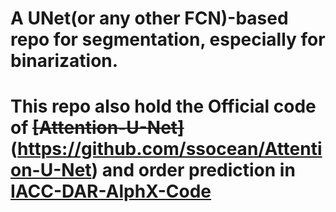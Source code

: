 # A UNet(or any other FCN)-based repo for segmentation, especially for binarization.

# This repo also hold the Official code of ~~[Attention-U-Net]~~(https://github.com/ssocean/Attention-U-Net) and order prediction in [IACC-DAR-AlphX-Code](https://github.com/ssocean/AlphX-Code-For-DAR)

